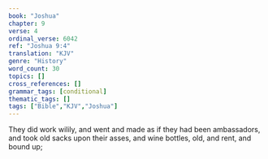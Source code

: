 ```yaml
---
book: "Joshua"
chapter: 9
verse: 4
ordinal_verse: 6042
ref: "Joshua 9:4"
translation: "KJV"
genre: "History"
word_count: 30
topics: []
cross_references: []
grammar_tags: [conditional]
thematic_tags: []
tags: ["Bible","KJV","Joshua"]
---
```

They did work wilily, and went and made as if they had been ambassadors, and took old sacks upon their asses, and wine bottles, old, and rent, and bound up;
